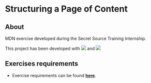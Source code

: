 # **Structuring a Page of Content**

## **About**

MDN exercise developed during the Secret Source Training Internship.

This project has been developed with [<img src = "https://img.shields.io/badge/-HTML5-E34F26?style=for-the-badge&logo=html5&logoColor=white">](https://html.spec.whatwg.org/) and
[<img src = "https://img.shields.io/badge/-CSS3-1572B6?style=for-the-badge&logo=css3&logoColor=white">](https://www.w3.org/Style/CSS/)

## **Exercises requirements**

- Exercise requirements can be found [**here**](https://developer.mozilla.org/en-US/docs/Learn/HTML/Introduction_to_HTML/Structuring_a_page_of_content).
